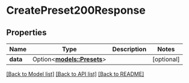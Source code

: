 # CreatePreset200Response

## Properties

Name | Type | Description | Notes
------------ | ------------- | ------------- | -------------
**data** | Option<[**models::Presets**](Presets.md)> |  | [optional]

[[Back to Model list]](../README.md#documentation-for-models) [[Back to API list]](../README.md#documentation-for-api-endpoints) [[Back to README]](../README.md)


